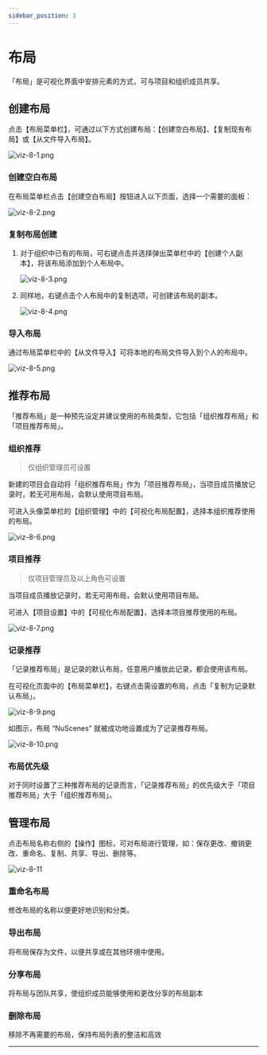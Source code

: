 ```yaml
---
sidebar_position: 3
---
```


# 布局

「布局」是可视化界面中安排元素的方式，可与项目和组织成员共享。

## 创建布局

点击【布局菜单栏】，可通过以下方式创建布局：【创建空白布局】、【复制现有布局】或【从文件导入布局】。

![viz-8-1.png](./img/viz-8-1.png)

### 创建空白布局

在布局菜单栏点击【创建空白布局】按钮进入以下页面，选择一个需要的面板：

![viz-8-2.png](./img/viz-8-2.png)

### 复制布局创建

1. 对于组织中已有的布局，可右键点击并选择弹出菜单栏中的【创建个人副本】，将该布局添加到个人布局中。

   ![viz-8-3.png](./img/viz-8-3.png)

2. 同样地，右键点击个人布局中的复制选项，可创建该布局的副本。

   ![viz-8-4.png](./img/viz-8-4.png)

### 导入布局

通过布局菜单栏中的【从文件导入】可将本地的布局文件导入到个人的布局中。

![viz-8-5.png](./img/viz-8-5.png)

## 推荐布局

「推荐布局」是一种预先设定并建议使用的布局类型，它包括「组织推荐布局」和「项目推荐布局」。

### 组织推荐
> 仅组织管理员可设置

新建的项目会自动将「组织推荐布局」作为「项目推荐布局」，当项目成员播放记录时，若无可用布局，会默认使用项目布局。

可进入头像菜单栏的【组织管理】中的【可视化布局配置】，选择本组织推荐使用的布局。

![viz-8-6.png](./img/viz-8-6.png)

### 项目推荐
> 仅项目管理员及以上角色可设置

当项目成员播放记录时，若无可用布局，会默认使用项目布局。

可进入【项目设置】中的【可视化布局配置】，选择本项目推荐使用的布局。

![viz-8-7.png](./img/viz-8-7.png)

### 记录推荐

「记录推荐布局」是记录的默认布局，任意用户播放此记录，都会使用该布局。

在可视化页面中的【布局菜单栏】，右键点击需设置的布局，点击「复制为记录默认布局」。

![viz-8-9.png](./img/viz-8-10.png)

如图示，布局 “NuScenes” 就被成功地设置成为了记录推荐布局。

![viz-8-10.png](./img/viz-8-9.png)

### 布局优先级
对于同时设置了三种推荐布局的记录而言，「记录推荐布局」的优先级大于「项目推荐布局」大于「组织推荐布局」。

## 管理布局

点击布局名称右侧的【操作】图标，可对布局进行管理，如：保存更改、撤销更改、重命名、复制、共享、导出、删除等。

![viz-8-11](./img/viz-8-11.png)

### 重命名布局

修改布局的名称以便更好地识别和分类。

### 导出布局

将布局保存为文件，以便共享或在其他环境中使用。

### 分享布局

将布局与团队共享，使组织成员能够使用和更改分享的布局副本

### 删除布局

移除不再需要的布局，保持布局列表的整洁和高效

---
